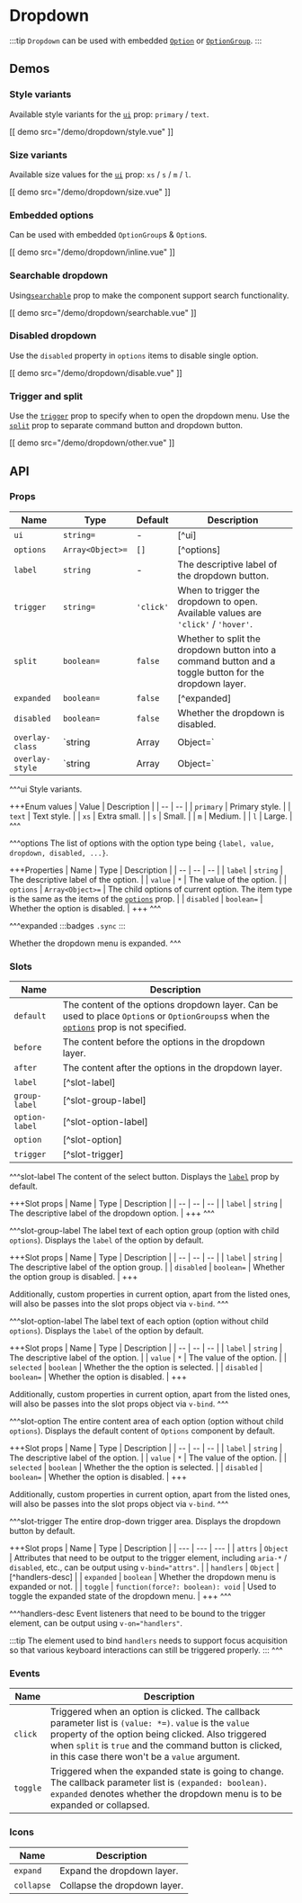 # Dropdown

:::tip
`Dropdown` can be used with embedded [`Option`](./option) or [`OptionGroup`](./option-group).
:::

## Demos

### Style variants

Available style variants for the [`ui`](#props-ui) prop: `primary` / `text`.

[[ demo src="/demo/dropdown/style.vue" ]]

### Size variants

Available size values for the [`ui`](#props-ui) prop: `xs` / `s` / `m` / `l`.

[[ demo src="/demo/dropdown/size.vue" ]]

### Embedded options

Can be used with embedded `OptionGroup`s & `Option`s.

[[ demo src="/demo/dropdown/inline.vue" ]]

### Searchable dropdown

Using[`searchable`](#props-searchable) prop to make the component support search functionality.

[[ demo src="/demo/dropdown/searchable.vue" ]]

### Disabled dropdown

Use the `disabled` property in `options` items to disable single option.

[[ demo src="/demo/dropdown/disable.vue" ]]

### Trigger and split

Use the [`trigger`](#props-trigger) prop to specify when to open the dropdown menu. Use the [`split`](#props-split) prop to separate command button and dropdown button.

[[ demo src="/demo/dropdown/other.vue" ]]

## API

### Props

| Name | Type | Default | Description |
| -- | -- | -- | -- |
| ``ui`` | `string=` | - | [^ui] |
| ``options`` | `Array<Object>=` | `[]` | [^options] |
| ``label`` | `string` | - | The descriptive label of the dropdown button. |
| ``trigger`` | `string=` | `'click'` | When to trigger the dropdown to open. Available values are `'click'` / `'hover'`. |
| ``split`` | `boolean=` | `false` | Whether to split the dropdown button into a command button and a toggle button for the dropdown layer. |
| ``expanded`` | `boolean=` | `false` | [^expanded] |
| ``disabled`` | `boolean=` | `false` | Whether the dropdown is disabled. |
| ``overlay-class`` | `string | Array | Object=` | - | See the [`overlay-class`](./overlay#props-overlay-class) prop of the [`Overlay`](./overlay) component. |
| ``overlay-style`` | `string | Array | Object=` | - | See the [`overlay-style`](./overlay#props-overlay-style) prop of the [`Overlay`](./overlay) component. |

^^^ui
Style variants.

+++Enum values
| Value | Description |
| -- | -- |
| `primary` | Primary style. |
| `text` | Text style. |
| `xs` | Extra small. |
| `s` | Small. |
| `m` | Medium. |
| `l` | Large. |
^^^

^^^options
The list of options with the option type being `{label, value, dropdown, disabled, ...}`.

+++Properties
| Name | Type | Description |
| -- | -- | -- |
| `label` | `string` | The descriptive label of the option. |
| `value` | `*` | The value of the option. |
| `options` | `Array<Object>=` | The child options of current option. The item type is the same as the items of the [`options`](#props-options) prop. |
| `disabled` | `boolean=` | Whether the option is disabled. |
+++
^^^

^^^expanded
:::badges
`.sync`
:::

Whether the dropdown menu is expanded.
^^^

### Slots

| Name | Description |
| -- | -- |
| ``default`` | The content of the options dropdown layer. Can be used to place `Option`s or `OptionGroups`s when the [`options`](#props-options) prop is not specified. |
| ``before`` | The content before the options in the dropdown layer. |
| ``after`` | The content after the options in the dropdown layer. |
| ``label`` | [^slot-label] |
| ``group-label`` | [^slot-group-label] |
| ``option-label`` | [^slot-option-label] |
| ``option`` | [^slot-option] |
| ``trigger`` | [^slot-trigger] |

^^^slot-label
The content of the select button. Displays the [`label`](#props-label) prop by default.

+++Slot props
| Name | Type | Description |
| -- | -- | -- |
| `label` | `string` | The descriptive label of the dropdown option. |
+++
^^^

^^^slot-group-label
The label text of each option group (option with child `options`). Displays the `label` of the option by default.

+++Slot props
| Name | Type | Description |
| -- | -- | -- |
| `label` | `string` | The descriptive label of the option group. |
| `disabled` | `boolean=` | Whether the option group is disabled. |
+++

Additionally, custom properties in current option, apart from the listed ones, will also be passes into the slot props object via `v-bind`.
^^^

^^^slot-option-label
The label text of each option (option without child `options`). Displays the `label` of the option by default.

+++Slot props
| Name | Type | Description |
| -- | -- | -- |
| `label` | `string` | The descriptive label of the option. |
| `value` | `*` | The value of the option. |
| `selected` | `boolean` | Whether the the option is selected. |
| `disabled` | `boolean=` | Whether the option is disabled. |
+++

Additionally, custom properties in current option, apart from the listed ones, will also be passes into the slot props object via `v-bind`.
^^^

^^^slot-option
The entire content area of each option (option without child `options`). Displays the default content of `Options` component by default.

+++Slot props
| Name | Type | Description |
| -- | -- | -- |
| `label` | `string` | The descriptive label of the option. |
| `value` | `*` | The value of the option. |
| `selected` | `boolean` | Whether the the option is selected. |
| `disabled` | `boolean=` | Whether the option is disabled. |
+++

Additionally, custom properties in current option, apart from the listed ones, will also be passes into the slot props object via `v-bind`.
^^^

^^^slot-trigger
The entire drop-down trigger area. Displays the dropdown button by default.

+++Slot props
| Name | Type | Description |
| --- | --- | --- |
| `attrs` | `Object` | Attributes that need to be output to the trigger element, including `aria-*` / `disabled`, etc., can be output using `v-bind="attrs"`. |
| `handlers` | `Object` | [^handlers-desc] |
| `expanded` | `boolean` | Whether the dropdown menu is expanded or not. |
| `toggle` | `function(force?: boolean): void` | Used to toggle the expanded state of the dropdown menu. |
+++
^^^

^^^handlers-desc
Event listeners that need to be bound to the trigger element, can be output using `v-on="handlers"`.

:::tip
The element used to bind `handlers` needs to support focus acquisition so that various keyboard interactions can still be triggered properly.
:::
^^^

### Events

| Name | Description |
| -- | -- |
| ``click`` | Triggered when an option is clicked. The callback parameter list is `(value: *=)`. `value` is the `value` property of the option being clicked. Also triggered when `split` is `true` and the command button is clicked, in this case there won't be a `value` argument. |
| ``toggle`` | Triggered when the expanded state is going to change. The callback parameter list is `(expanded: boolean)`. `expanded` denotes whether the dropdown menu is to be expanded or collapsed. |

### Icons

| Name | Description |
| -- | -- |
| ``expand`` | Expand the dropdown layer. |
| ``collapse`` | Collapse the dropdown layer. |
